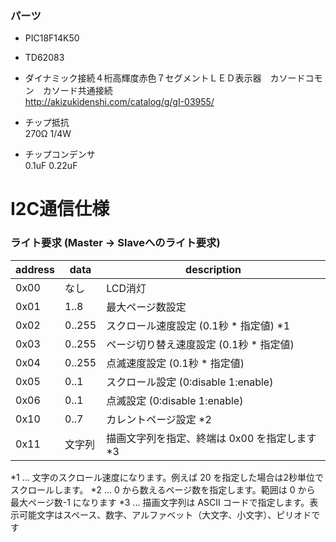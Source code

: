 


### パーツ

- PIC18F14K50

- TD62083

- ダイナミック接続４桁高輝度赤色７セグメントＬＥＤ表示器　カソードコモン　カソード共通接続  
 http://akizukidenshi.com/catalog/g/gI-03955/

- チップ抵抗  
 270Ω 1/4W

- チップコンデンサ  
 0.1uF
 0.22uF


I2C通信仕様
===========

### ライト要求 (Master -> Slaveへのライト要求)

| address | data   | description |
|---------|--------|-------------|
| 0x00    | なし   | LCD消灯     |
| 0x01    | 1..8   | 最大ページ数設定  |
| 0x02    | 0..255 | スクロール速度設定 (0.1秒 * 指定値) *1  |
| 0x03    | 0..255 | ページ切り替え速度設定 (0.1秒 * 指定値)  |
| 0x04    | 0..255 | 点滅速度設定 (0.1秒 * 指定値)  |
| 0x05    | 0..1   | スクロール設定 (0:disable 1:enable)|
| 0x06    | 0..1   | 点滅設定 (0:disable 1:enable) |
| 0x10    | 0..7   | カレントページ設定 *2 |
| 0x11    | 文字列 | 描画文字列を指定、終端は 0x00 を指定します *3 |

*1 ... 文字のスクロール速度になります。例えば 20 を指定した場合は2秒単位でスクロールします。
*2 ... 0 から数えるページ数を指定します。範囲は 0 から 最大ページ数-1 になります
*3 ... 描画文字列は ASCII コードで指定します。表示可能文字はスペース、数字、アルファベット（大文字、小文字）、ピリオドです

